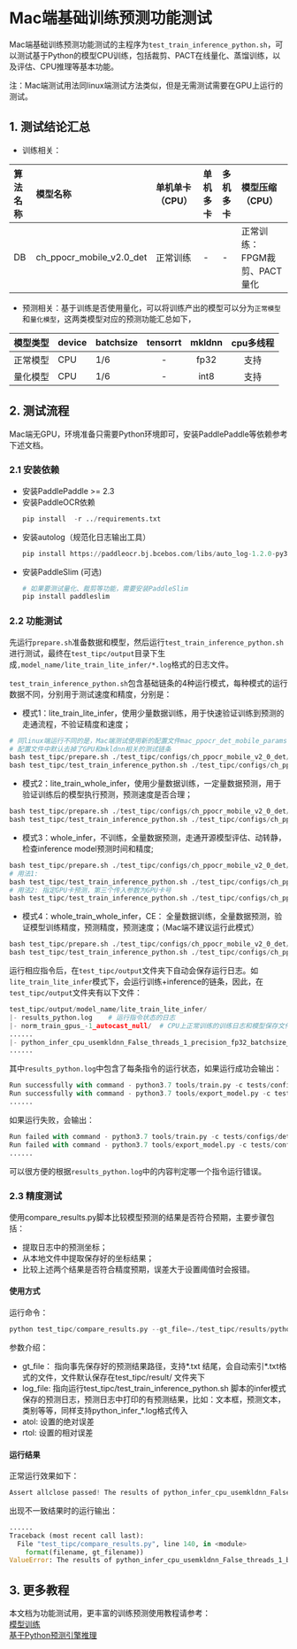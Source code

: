 # Mac端基础训练预测功能测试

Mac端基础训练预测功能测试的主程序为`test_train_inference_python.sh`，可以测试基于Python的模型CPU训练，包括裁剪、PACT在线量化、蒸馏训练，以及评估、CPU推理等基本功能。

注：Mac端测试用法同linux端测试方法类似，但是无需测试需要在GPU上运行的测试。

## 1. 测试结论汇总

- 训练相关：

| 算法名称 | 模型名称 | 单机单卡（CPU） | 单机多卡 | 多机多卡 | 模型压缩（CPU） |
|  :----  |   :----  |    :----  |  :----   |  :----   |  :----   |
|  DB  | ch_ppocr_mobile_v2.0_det| 正常训练 | - | - | 正常训练：FPGM裁剪、PACT量化 |


- 预测相关：基于训练是否使用量化，可以将训练产出的模型可以分为`正常模型`和`量化模型`，这两类模型对应的预测功能汇总如下，

| 模型类型 |device | batchsize | tensorrt | mkldnn | cpu多线程 |
|  ----   |  ---- |   ----   |  :----:  |   :----:   |  :----:  |
| 正常模型 | CPU | 1/6 | - | fp32 | 支持 |
| 量化模型 | CPU | 1/6 | - | int8 | 支持 |


## 2. 测试流程

Mac端无GPU，环境准备只需要Python环境即可，安装PaddlePaddle等依赖参考下述文档。

### 2.1 安装依赖
- 安装PaddlePaddle >= 2.3
- 安装PaddleOCR依赖
    ```py
    pip install  -r ../requirements.txt
    ```
- 安装autolog（规范化日志输出工具）
    ```py
    pip install https://paddleocr.bj.bcebos.com/libs/auto_log-1.2.0-py3-none-any.whl
    ```
- 安装PaddleSlim (可选)
   ```py
   # 如果要测试量化、裁剪等功能，需要安装PaddleSlim
   pip install paddleslim
   ```


### 2.2 功能测试

先运行`prepare.sh`准备数据和模型，然后运行`test_train_inference_python.sh`进行测试，最终在```test_tipc/output```目录下生成`,model_name/lite_train_lite_infer/*.log`格式的日志文件。

`test_train_inference_python.sh`包含基础链条的4种运行模式，每种模式的运行数据不同，分别用于测试速度和精度，分别是：

- 模式1：lite_train_lite_infer，使用少量数据训练，用于快速验证训练到预测的走通流程，不验证精度和速度；
```py
# 同linux端运行不同的是，Mac端测试使用新的配置文件mac_ppocr_det_mobile_params.txt，
# 配置文件中默认去掉了GPU和mkldnn相关的测试链条
bash test_tipc/prepare.sh ./test_tipc/configs/ch_ppocr_mobile_v2_0_det/train_mac_cpu_normal_normal_infer_python_mac_cpu.txt 'lite_train_lite_infer'
bash test_tipc/test_train_inference_python.sh ./test_tipc/configs/ch_ppocr_mobile_v2_0_det/train_mac_cpu_normal_normal_infer_python_mac_cpu.txt 'lite_train_lite_infer'
```  

- 模式2：lite_train_whole_infer，使用少量数据训练，一定量数据预测，用于验证训练后的模型执行预测，预测速度是否合理；
```py
bash test_tipc/prepare.sh ./test_tipc/configs/ch_ppocr_mobile_v2_0_det/train_mac_cpu_normal_normal_infer_python_mac_cpu.txt 'lite_train_whole_infer'
bash test_tipc/test_train_inference_python.sh ./test_tipc/configs/ch_ppocr_mobile_v2_0_det/train_mac_cpu_normal_normal_infer_python_mac_cpu.txt  'lite_train_whole_infer'
```  

- 模式3：whole_infer，不训练，全量数据预测，走通开源模型评估、动转静，检查inference model预测时间和精度;
```py
bash test_tipc/prepare.sh ./test_tipc/configs/ch_ppocr_mobile_v2_0_det/train_mac_cpu_normal_normal_infer_python_mac_cpu.txt 'whole_infer'
# 用法1:
bash test_tipc/test_train_inference_python.sh ./test_tipc/configs/ch_ppocr_mobile_v2_0_det/train_mac_cpu_normal_normal_infer_python_mac_cpu.txt 'whole_infer'
# 用法2: 指定GPU卡预测，第三个传入参数为GPU卡号
bash test_tipc/test_train_inference_python.sh ./test_tipc/configs/ch_ppocr_mobile_v2_0_det/train_mac_cpu_normal_normal_infer_python_mac_cpu.txt 'whole_infer' '1'
```  

- 模式4：whole_train_whole_infer，CE： 全量数据训练，全量数据预测，验证模型训练精度，预测精度，预测速度；（Mac端不建议运行此模式）
```py
bash test_tipc/prepare.sh ./test_tipc/configs/ch_ppocr_mobile_v2_0_det/train_mac_cpu_normal_normal_infer_python_mac_cpu.txt 'whole_train_whole_infer'
bash test_tipc/test_train_inference_python.sh ./test_tipc/configs/ch_ppocr_mobile_v2_0_det/train_mac_cpu_normal_normal_infer_python_mac_cpu.txt 'whole_train_whole_infer'
```  

运行相应指令后，在`test_tipc/output`文件夹下自动会保存运行日志。如`lite_train_lite_infer`模式下，会运行训练+inference的链条，因此，在`test_tipc/output`文件夹有以下文件：
```py
test_tipc/output/model_name/lite_train_lite_infer/
|- results_python.log    # 运行指令状态的日志
|- norm_train_gpus_-1_autocast_null/  # CPU上正常训练的训练日志和模型保存文件夹
......
|- python_infer_cpu_usemkldnn_False_threads_1_precision_fp32_batchsize_1.log  # CPU上关闭Mkldnn线程数设置为1，测试batch_size=1条件下的fp32精度预测运行日志
......
```

其中`results_python.log`中包含了每条指令的运行状态，如果运行成功会输出：
```py
Run successfully with command - python3.7 tools/train.py -c tests/configs/det_mv3_db.yml -o Global.pretrained_model=./pretrain_models/MobileNetV3_large_x0_5_pretrained Global.use_gpu=False  Global.save_model_dir=./tests/output/norm_train_gpus_-1_autocast_null Global.epoch_num=1     Train.loader.batch_size_per_card=2   !
Run successfully with command - python3.7 tools/export_model.py -c tests/configs/det_mv3_db.yml -o  Global.pretrained_model=./tests/output/norm_train_gpus_-1_autocast_null/latest Global.save_inference_dir=./tests/output/norm_train_gpus_-1_autocast_null!
......
```
如果运行失败，会输出：
```py
Run failed with command - python3.7 tools/train.py -c tests/configs/det_mv3_db.yml -o Global.pretrained_model=./pretrain_models/MobileNetV3_large_x0_5_pretrained Global.use_gpu=Faslse  Global.save_model_dir=./tests/output/norm_train_gpus_-1_autocast_null Global.epoch_num=1     Train.loader.batch_size_per_card=2   !
Run failed with command - python3.7 tools/export_model.py -c tests/configs/det_mv3_db.yml -o  Global.pretrained_model=./tests/output/norm_train_gpus_0_autocast_null/latest Global.save_inference_dir=./tests/output/norm_train_gpus_-1_autocast_null!
......
```
可以很方便的根据`results_python.log`中的内容判定哪一个指令运行错误。

### 2.3 精度测试

使用compare_results.py脚本比较模型预测的结果是否符合预期，主要步骤包括：
- 提取日志中的预测坐标；
- 从本地文件中提取保存好的坐标结果；
- 比较上述两个结果是否符合精度预期，误差大于设置阈值时会报错。

#### 使用方式
运行命令：
```py
python test_tipc/compare_results.py --gt_file=./test_tipc/results/python_*.txt  --log_file=./test_tipc/output/python_*.log --atol=1e-3 --rtol=1e-3
```

参数介绍：  
- gt_file： 指向事先保存好的预测结果路径，支持*.txt 结尾，会自动索引*.txt格式的文件，文件默认保存在test_tipc/result/ 文件夹下
- log_file: 指向运行test_tipc/test_train_inference_python.sh 脚本的infer模式保存的预测日志，预测日志中打印的有预测结果，比如：文本框，预测文本，类别等等，同样支持python_infer_*.log格式传入
- atol: 设置的绝对误差
- rtol: 设置的相对误差

#### 运行结果

正常运行效果如下：
```py
Assert allclose passed! The results of python_infer_cpu_usemkldnn_False_threads_1_batchsize_1.log and ./test_tipc/results/python_ppocr_det_mobile_results_fp32.txt are consistent!
```

出现不一致结果时的运行输出：
```py
......
Traceback (most recent call last):
  File "test_tipc/compare_results.py", line 140, in <module>
    format(filename, gt_filename))
ValueError: The results of python_infer_cpu_usemkldnn_False_threads_1_batchsize_1.log and the results of ./test_tipc/results/python_ppocr_det_mobile_results_fp32.txt are inconsistent!
```


## 3. 更多教程
本文档为功能测试用，更丰富的训练预测使用教程请参考：  
[模型训练](https://github.com/PaddlePaddle/PaddleOCR/blob/dygraph/doc/doc_ch/training.md)  
[基于Python预测引擎推理](https://github.com/PaddlePaddle/PaddleOCR/blob/dygraph/doc/doc_ch/inference_ppocr.md)
